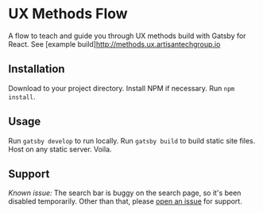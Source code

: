 # UX Methods Flow

A flow to teach and guide you through UX methods build with Gatsby for React.
See [example build]http://methods.ux.artisantechgroup.io

## Installation

Download to your project directory.
Install NPM if necessary.
Run `npm install`.

## Usage

Run `gatsby develop` to run locally.
Run `gatsby build` to build static site files.
Host on any static server.
Voila.

## Support

_Known issue:_
The search bar is buggy on the search page, so it's been disabled temporarily.
Other than that, please [open an issue](https://bitbucket.org/14rego/ux-method-flow/issues) for support.
